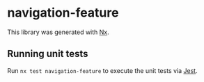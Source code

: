 # navigation-feature

This library was generated with [Nx](https://nx.dev).

## Running unit tests

Run `nx test navigation-feature` to execute the unit tests via [Jest](https://jestjs.io).
